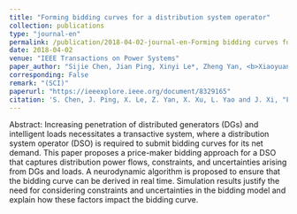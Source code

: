 ```yaml
---
title: "Forming bidding curves for a distribution system operator"
collection: publications
type: "journal-en"
permalink: /publication/2018-04-02-journal-en-Forming bidding curves for a distribution system operator
date: 2018-04-02
venue: "IEEE Transactions on Power Systems"
paper_author: "Sijie Chen, Jian Ping, Xinyi Le*, Zheng Yan, <b>Xiaoyuan Xu</b>, Liangzhong Yao, Juntong Xi"
corresponding: False
remark: "(SCI)"
paperurl: "https://ieeexplore.ieee.org/document/8329165"
citation: 'S. Chen, J. Ping, X. Le, Z. Yan, X. Xu, L. Yao and J. Xi, "Forming bidding curves for a distribution system operator," <i>IEEE Transactions on Power Systems</i>, vol. 33, no. 5, pp. 5389-5400, 2018.'
---
```


Abstract:
Increasing penetration of distributed generators (DGs) and intelligent loads necessitates a transactive system, where a distribution system operator (DSO) is required to submit bidding curves for its net demand. This paper proposes a price-maker bidding approach for a DSO that captures distribution power flows, constraints, and uncertainties arising from DGs and loads. A neurodynamic algorithm is proposed to ensure that the bidding curve can be derived in real time. Simulation results justify the need for considering constraints and uncertainties in the bidding model and explain how these factors impact the bidding curve.